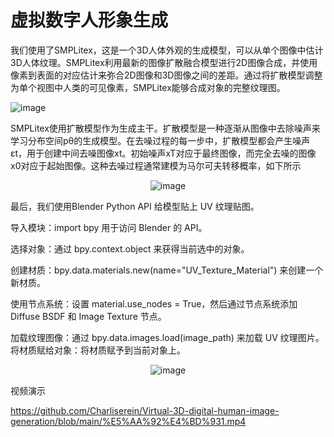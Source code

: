 # 虚拟数字人形象生成


我们使用了SMPLitex，这是一个3D人体外观的生成模型，可以从单个图像中估计3D人体纹理。SMPLitex利用最新的图像扩散融合模型进行2D图像合成，并使用像素到表面的对应估计来弥合2D图像和3D图像之间的差距。通过将扩散模型调整为单个视图中人类的可见像素，SMPLitex能够合成对象的完整纹理图。
 
![image](https://github.com/user-attachments/assets/3faf6087-9374-4a48-b765-71aa5fc750c9)

SMPLitex使用扩散模型作为生成主干。扩散模型是一种逐渐从图像中去除噪声来学习分布空间pθ的生成模型。在去噪过程的每一步中，扩散模型都会产生噪声εt，用于创建中间去噪图像xt。初始噪声xT对应于最终图像，而完全去噪的图像x0对应于起始图像。这种去噪过程通常建模为马尔可夫转移概率，如下所示


<p align="center">
  <img src="https://github.com/user-attachments/assets/5fda738a-0db5-4921-a07b-d1bb2b60c6bb" alt="image">
</p>

最后，我们使用Blender Python API 给模型贴上 UV 纹理贴图。

导入模块：import bpy 用于访问 Blender 的 API。

选择对象：通过 bpy.context.object 来获得当前选中的对象。

创建材质：bpy.data.materials.new(name="UV_Texture_Material") 来创建一个新材质。

使用节点系统：设置 material.use_nodes = True，然后通过节点系统添加 Diffuse BSDF 和 Image Texture 节点。

加载纹理图像：通过 bpy.data.images.load(image_path) 来加载 UV 纹理图片。将材质赋给对象：将材质赋予到当前对象上。


<p align="center">
  <img src="https://github.com/user-attachments/assets/80d7234e-36a7-4703-8e50-05c81b5ce711" alt="image">
</p>

视频演示



https://github.com/Charliserein/Virtual-3D-digital-human-image-generation/blob/main/%E5%AA%92%E4%BD%931.mp4
